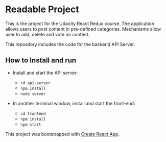# Readable Project

This is the project for the Udacity React Redux course.
 The application allows users to post content in pre-defined categories. Mechanisms allow user to add, delete and vote on content.

This repository includes the code for the backend API Server.

## How to Install and run

* Install and start the API server:
    - `cd api-server`
    - `npm install`
    - `node server`

* In another terminal window, install and start the front-end:
    - `cd frontend`
    - `npm install`
    - `npm start`



This project was bootstrapped with [Create React App](https://github.com/facebookincubator/create-react-app).
